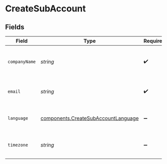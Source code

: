 # CreateSubAccount


## Fields

| Field                                                                                      | Type                                                                                       | Required                                                                                   | Description                                                                                |
| ------------------------------------------------------------------------------------------ | ------------------------------------------------------------------------------------------ | ------------------------------------------------------------------------------------------ | ------------------------------------------------------------------------------------------ |
| `companyName`                                                                              | *string*                                                                                   | :heavy_check_mark:                                                                         | Set the name of the sub-account company                                                    |
| `email`                                                                                    | *string*                                                                                   | :heavy_check_mark:                                                                         | Email address for the organization                                                         |
| `language`                                                                                 | [components.CreateSubAccountLanguage](../../models/components/createsubaccountlanguage.md) | :heavy_minus_sign:                                                                         | Set the language of the sub-account                                                        |
| `timezone`                                                                                 | *string*                                                                                   | :heavy_minus_sign:                                                                         | Set the timezone of the sub-account                                                        |